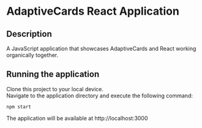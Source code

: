 # AdaptiveCards React Application

## Description
A JavaScript application that showcases AdaptiveCards and React working organically together.

## Running the application
Clone this project to your local device. </br>
Navigate to the application directory and execute the following command:

``` npm start ```

The application will be available at http://localhost:3000